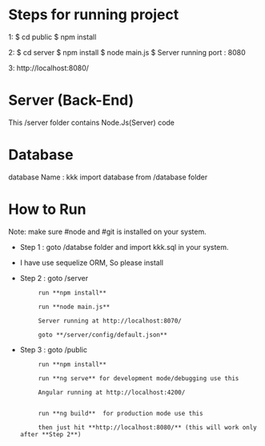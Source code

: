 # Steps for running project

 1: $ cd public
    $ npm install
 
 2: $ cd server
    $ npm install
    $ node main.js
    $ Server running port : 8080
    
 3: http://localhost:8080/
   
   







# Server (Back-End)

This /server folder contains Node.Js(Server) code 

# Database

database Name : kkk
import database from /database folder


 # How to Run
 
   Note: make sure #node and #git is installed on your system.
     
   * Step 1 : goto /databse folder and import kkk.sql in your system.
   
   * I have use sequelize ORM, So please install 
   
   
   * Step 2 : goto /server 
              
              run **npm install** 
              
              run **node main.js**
              
              Server running at http://localhost:8070/
              
              goto **/server/config/default.json**

   * Step 3 : goto /public 
   
              run **npm install**
              
              run **ng serve** for development mode/debugging use this
              
              Angular running at http://localhost:4200/
              
              
              run **ng build**  for production mode use this
                            
              then just hit **http://localhost:8080/** (this will work only after **Step 2**)
              

 
 
 
 
 
 
 
 
 
 
 
 
 
